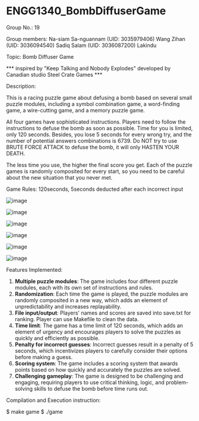 # ENGG1340_BombDiffuserGame
Group No.: 19

Group members:
Na-siam Sa-nguannam (UID: 3035979406)
Wang Zihan (UID: 3036094540)
Sadiq Salam (UID: 3036087200)
Lakindu
 
Topic: Bomb Diffuser Game 

*** inspired by "Keep Talking and Nobody Explodes" developed by Canadian studio Steel Crate Games ***


Description:

This is a racing puzzle game about defusing a bomb based on several small puzzle modules, 
including a symbol combination game, a word-finding game, a wire-cutting game, and a memory puzzle game. 

All four games have sophisticated instructions. Players need to follow the instructions to defuse the bomb as soon as possible.
Time for you is limited, only 120 seconds. Besides, you lose 5 seconds for every wrong try, and the number of potential answers
combinations is 6739. Do NOT try to use BRUTE FORCE ATTACK to defuse the bomb, it will only HASTEN YOUR DEATH.

The less time you use, the higher the final score you get. Each of the puzzle games is randomly composited for every start, 
so you need to be careful about the new situation that you never met.


Game Rules:
120seconds, 5seconds deducted after each incorrect input

![image](https://github.com/PorpanTH/ENGG1340_BombDiffuserGame/blob/main/instru_image/Warriors.png)

![image](https://github.com/PorpanTH/ENGG1340_BombDiffuserGame/blob/main/instru_image/ENGG1340%20Project%20PDF%20Clue_page-0001.jpg)

![image](https://github.com/PorpanTH/ENGG1340_BombDiffuserGame/blob/main/instru_image/ENGG1340%20Project%20PDF%20Clue_page-0002.jpg)

![image](https://github.com/PorpanTH/ENGG1340_BombDiffuserGame/blob/main/instru_image/ENGG1340%20Project%20PDF%20Clue_page-0003.jpg)

![image](https://github.com/PorpanTH/ENGG1340_BombDiffuserGame/blob/main/instru_image/ENGG1340%20Project%20PDF%20Clue_page-0004.jpg)

![image](https://github.com/PorpanTH/ENGG1340_BombDiffuserGame/blob/main/instru_image/ENGG1340%20Project%20PDF%20Clue_page-0005.jpg)


Features Implemented:
1.	**Multiple puzzle modules**: The game includes four different puzzle modules, each with its own set of instructions and rules.
2.	**Randomization**: Each time the game is played, the puzzle modules are randomly composited in a new way, 
    which adds an element of unpredictability and increases replayability.
3. **File input/output**: Players' names and scores are saved into save.txt for ranking. Player can use Makefile to clean the data.
4.	**Time limit**: The game has a time limit of 120 seconds, which adds an element of urgency and encourages players to solve 
    the puzzles as quickly and efficiently as possible.
5.	**Penalty for incorrect guesses**: Incorrect guesses result in a penalty of 5 seconds, 
    which incentivizes players to carefully consider their options before making a guess.
6.	**Scoring system**: The game includes a scoring system that awards points based on
    how quickly and accurately the puzzles are solved.
7.	**Challenging gameplay**: The game is designed to be challenging and engaging, requiring players to use 
    critical thinking, logic, and problem-solving skills to defuse the bomb before time runs out.

Compilation and Execution instruction:

$ make game
$ ./game

